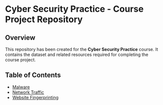 # Cyber Security Practice - Course Project Repository

## Overview
This repository has been created for the **Cyber Security Practice** course. It contains the dataset and related resources required for completing the course project.

## Table of Contents
- [Malware](https://github.com/NIDS-LAB/Dataset/tree/main?tab=readme-ov-file#dataset:~:text=4%20Commits-,Malware%20%40%205200762,-Added%20dataset)
- [Network Traffic](#project-structure)
- [Website Fingerprinting](#installation)
